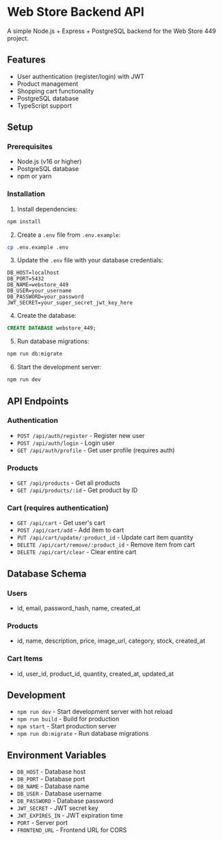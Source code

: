 # Web Store Backend API

A simple Node.js + Express + PostgreSQL backend for the Web Store 449 project.

## Features

- User authentication (register/login) with JWT
- Product management
- Shopping cart functionality
- PostgreSQL database
- TypeScript support

## Setup

### Prerequisites

- Node.js (v16 or higher)
- PostgreSQL database
- npm or yarn

### Installation

1. Install dependencies:
```bash
npm install
```

2. Create a `.env` file from `.env.example`:
```bash
cp .env.example .env
```

3. Update the `.env` file with your database credentials:
```env
DB_HOST=localhost
DB_PORT=5432
DB_NAME=webstore_449
DB_USER=your_username
DB_PASSWORD=your_password
JWT_SECRET=your_super_secret_jwt_key_here
```

4. Create the database:
```sql
CREATE DATABASE webstore_449;
```

5. Run database migrations:
```bash
npm run db:migrate
```

6. Start the development server:
```bash
npm run dev
```

## API Endpoints

### Authentication
- `POST /api/auth/register` - Register new user
- `POST /api/auth/login` - Login user
- `GET /api/auth/profile` - Get user profile (requires auth)

### Products
- `GET /api/products` - Get all products
- `GET /api/products/:id` - Get product by ID

### Cart (requires authentication)
- `GET /api/cart` - Get user's cart
- `POST /api/cart/add` - Add item to cart
- `PUT /api/cart/update/:product_id` - Update cart item quantity
- `DELETE /api/cart/remove/:product_id` - Remove item from cart
- `DELETE /api/cart/clear` - Clear entire cart

## Database Schema

### Users
- id, email, password_hash, name, created_at

### Products
- id, name, description, price, image_url, category, stock, created_at

### Cart Items
- id, user_id, product_id, quantity, created_at, updated_at

## Development

- `npm run dev` - Start development server with hot reload
- `npm run build` - Build for production
- `npm start` - Start production server
- `npm run db:migrate` - Run database migrations

## Environment Variables

- `DB_HOST` - Database host
- `DB_PORT` - Database port
- `DB_NAME` - Database name
- `DB_USER` - Database username
- `DB_PASSWORD` - Database password
- `JWT_SECRET` - JWT secret key
- `JWT_EXPIRES_IN` - JWT expiration time
- `PORT` - Server port
- `FRONTEND_URL` - Frontend URL for CORS
